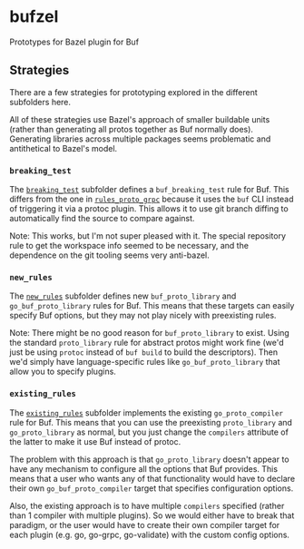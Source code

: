 # bufzel

Prototypes for Bazel plugin for Buf

## Strategies

There are a few strategies for prototyping explored in the different subfolders here.

All of these strategies use Bazel's approach of smaller buildable units (rather than generating all protos together as
Buf normally does). Generating libraries across multiple packages seems problematic and antithetical to Bazel's model.

### `breaking_test`

The [`breaking_test`](./breaking_test) subfolder defines a `buf_breaking_test` rule for Buf. This differs from the one
in [`rules_proto_grpc`](https://rules-proto-grpc.com/en/latest/lang/buf.html) because it uses the `buf` CLI instead of triggering it via a protoc plugin. This allows it to use git branch diffing to automatically find the source to compare against.

Note: This works, but I'm not super pleased with it. The special repository rule to get the workspace info seemed to be necessary, and the dependence on the git tooling seems very anti-bazel.

### `new_rules`

The [`new_rules`](./new_rules) subfolder defines new `buf_proto_library` and `go_buf_proto_library` rules for Buf. This
means that these targets can easily specify Buf options, but they may not play nicely with preexisting rules.

Note: There might be no good reason for `buf_proto_library` to exist. Using the standard `proto_library` rule for
abstract protos might work fine (we'd just be using `protoc` instead of `buf build` to build the descriptors). Then we'd
simply have language-specific rules like `go_buf_proto_library` that allow you to specify plugins.

### `existing_rules`

The [`existing_rules`](./existing_rules) subfolder implements the existing `go_proto_compiler` rule for Buf. This means
that you can use the preexisting `proto_library` and `go_proto_library` as normal, but you just change the `compilers`
attribute of the latter to make it use Buf instead of protoc.

The problem with this approach is that `go_proto_library` doesn't appear to have any mechanism to configure all the
options that Buf provides. This means that a user who wants any of that functionality would have to declare their own
`go_buf_proto_compiler` target that specifies configuration options.

Also, the existing approach is to have multiple `compilers` specified (rather than 1 compiler with multiple plugins). So
we would either have to break that paradigm, or the user would have to create their own compiler target for each plugin
(e.g. go, go-grpc, go-validate) with the custom config options.
